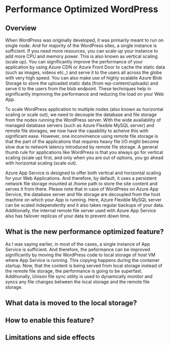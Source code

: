 # Performance Optimized WordPress

## Overview
When WordPress was originally developed, it was primarily meant to run on single node. And for majority of the WordPress sites, a single instance is sufficient. If you need more resources, you can scale up your instance to add more CPU and memory power. This is also known as vertical scaling (scale up). You can significantly improve the performance of your application by using Azure CDN or Azure Front Door to cache the static data (such as images, videos etc.,) and serve it to the users all across the globe with very high speed. You can also make use of highly scalable Azure Blob Storage to store the uploaded static data (from wp-content/uploads) and serve it to the users from the blob endpoint. These techniques help in significantly improving the performance and reducing the load on your Web App.

To scale WordPress application to multiple nodes (also known as horizontal scaling or scale out), we need to decouple the database and file storage from the nodes running the WordPress server. With the wide availability of managed database servers (such as Azure Flexible MySQL server) and remote file storages, we now have the capability to acheive this with significant ease. However, one inconvinience using remote file storage is that the part of the applications that requires heavy file I/O might become slow due to network latency introduced by remote file storage. A general thumb rule for applications like WordPress is that you always go for vertical scaling (scale up) first, and only when you are out of options, you go ahead with horizontal scaling (scale out).

Azure App Service is designed to offer both vertical and horizontal scaling for your Web Applications. And therefore, by default, it uses a persistent network file storage mounted at /home path to store the site content and serves it from there. Please note that in case of WordPress on Azure App Service, the database server and file storage are decoupled from the host machine on which your App is running. Here, Azure Flexible MySQL server can be scaled independently and it also takes regular backups of your data. Additionally, the internal remote file server used with Azure App Service also has failover replicas of your data to prevent down time.

## What is the new performance optimized feature?
As I was saying earlier, in most of the cases, a single instance of App Service is sufficient. And therefore, the peformance can be improved significantly by moving the WordPress code to local storage of host VM where App Service is running. This copying happens during the container startup. Now, that the content is being served from local storage instead of the remote file storage, the performance is going to be superfast. Additionally, Unison file sync utility is used to dynamically monitor and syncs any file changes between the local storage and the remote file storage.



## What data is moved to the local storage?


## How to enable this feature?



## Limitations and side effects




